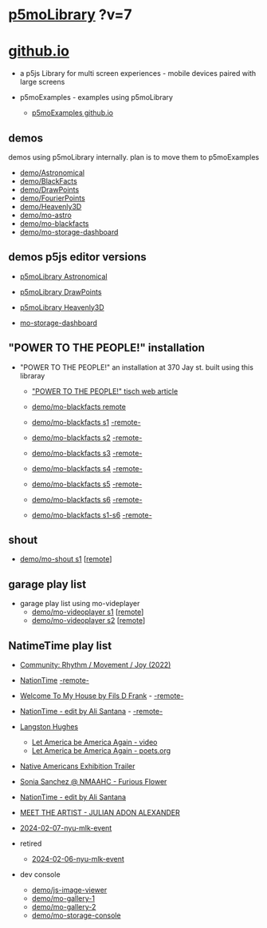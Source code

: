 # [p5moLibrary](https://github.com/molab-itp/p5moLibrary) ?v=7

# [github.io](https://molab-itp.github.io/p5moLibrary/src?v=7)

- a p5js Library for multi screen experiences - mobile devices paired with large screens

- p5moExamples - examples using p5moLibrary

  - [ p5moExamples github.io ](https://molab-itp.github.io/p5moExamples)

## demos

demos using p5moLibrary internally. plan is to move them to p5moExamples

- [demo/Astronomical](demo/Astronomical?v=7)
- [demo/BlackFacts](demo/BlackFacts?v=7)
- [demo/DrawPoints](demo/DrawPoints?v=7)
- [demo/FourierPoints](demo/FourierPoints?v=7)
- [demo/Heavenly3D](demo/Heavenly3D?v=7)
- [demo/mo-astro](demo/mo-astro?v=7)
- [demo/mo-blackfacts](demo/mo-blackfacts?v=7)
- [demo/mo-storage-dashboard](demo/mo-storage-dashboard?v=7)

## demos p5js editor versions

- [p5moLibrary Astronomical](https://editor.p5js.org/jht9629-nyu/sketches/iIIAb8KIDr)

- [p5moLibrary DrawPoints](https://editor.p5js.org/jht9629-nyu/sketches/TQyVoswjQ)

- [p5moLibrary Heavenly3D](https://editor.p5js.org/jht9629-nyu/sketches/6VM5IMP4m)

- [mo-storage-dashboard](https://editor.p5js.org/jht9629-nyu/sketches/Osz28nOS9)

## "POWER TO THE PEOPLE!" installation

- "POWER TO THE PEOPLE!" an installation at 370 Jay st. built using this libraray

  - ["POWER TO THE PEOPLE!" tisch web article](https://tisch.nyu.edu/itp/news/spring-2024/community-facing-interactive-installations-on-the-ground-floor-o)

  - [demo/mo-blackfacts remote](demo/mo-blackfacts?v=7)
  - [demo/mo-blackfacts s1](demo/mo-blackfacts?v=7&group=s1&qrcode=mo-blackfacts-qrcode-1.png) [-remote-](demo/mo-blackfacts?v=7&group=s1)
  - [demo/mo-blackfacts s2](demo/mo-blackfacts?v=7&group=s2&qrcode=mo-blackfacts-qrcode-2.png) [-remote-](demo/mo-blackfacts?v=7&group=s2)
  - [demo/mo-blackfacts s3](demo/mo-blackfacts?v=7&group=s3&qrcode=mo-blackfacts-qrcode-3.png) [-remote-](demo/mo-blackfacts?v=7&group=s3)
  - [demo/mo-blackfacts s4](demo/mo-blackfacts?v=7&group=s4&qrcode=mo-blackfacts-qrcode-4.png) [-remote-](demo/mo-blackfacts?v=7&group=s4)
  - [demo/mo-blackfacts s5](demo/mo-blackfacts?v=7&group=s5&qrcode=mo-blackfacts-qrcode-5.png) [-remote-](demo/mo-blackfacts?v=7&group=s5)
  - [demo/mo-blackfacts s6](demo/mo-blackfacts?v=7&group=s6&qrcode=mo-blackfacts-qrcode-6.png) [-remote-](demo/mo-blackfacts?v=7&group=s6)
  - [demo/mo-blackfacts s1-s6](demo/mo-blackfacts?v=7&group=s1,s2,s3,s4,s5,s6&qrcode=mo-blackfacts-qrcode-1-6.png) [-remote-](demo/mo-blackfacts?v=7&group=s1,s2,s3,s4,s5,s6)

## shout

- [demo/mo-shout s1](demo/mo-shout?v=7&group=s1&qrcode=mo-shout-qrcode-1.png) [[remote](qrcode/mo-shout.html?v=7&group=s1)]
<!-- https://molab-itp.github.io/p5moLibrary/src/qrcode/mo-shout.html?group=s1 -->

## garage play list

- garage play list using mo-videplayer
  - [demo/mo-videoplayer s1](demo/mo-videoplayer?v=7&group=s1&qrcode=mo-videoplayer-qrcode-1.png)
    [[remote](qrcode/mo-videoplayer.html?v=7&group=s1)]
  - [demo/mo-videoplayer s2](demo/mo-videoplayer?v=7&group=s2&qrcode=mo-videoplayer-qrcode-2.png)
    [[remote](qrcode/mo-videoplayer.html?v=7&group=s2)]

## NatimeTime play list

- [Community: Rhythm / Movement / Joy (2022)](demo/mo-videoplayer/index.html?playlist=8HfVf69nUX0)

- [NationTime](demo/mo-videoplayer/index.html?qrcode=NationTime.png) [-remote-](demo/mo-videoplayer/index.html)

- [Welcome To My House by Fils D Frank](demo/mo-videoplayer/?playlist=kinLtCLHYvo&title=Welcome%20To%20My%20House%20by%20Fils%20D%20Frank&qrcode=NationTime.png) - [-remote-](demo/mo-videoplayer/?playlist=kinLtCLHYvo&title=Welcome%20To%20My%20House%20by%20Fils%20D%20Frank)

- [NationTime - edit by Ali Santana](demo/mo-videoplayer/?playlist=-UtKxghWlvY&title=NationTime%20-%20ELUCID%20-%20BETAMAX&qrcode=NationTime.png) - [-remote-](demo/mo-videoplayer/?playlist=-UtKxghWlvY&title=NationTime%20-%20ELUCID%20-%20BETAMAX)

- [Langston Hughes ](demo/BlackFacts?playlist=XzI3huqpCi4)

  - [Let America be America Again - video](demo/mo-blackfacts?playlist=CFNM8GB_Yp0&title=%E2%98%85)
  - [Let America be America Again - poets.org](https://poets.org/poem/let-america-be-america-again)

- [Native Americans Exhibition Trailer](demo/BlackFacts?playlist=hpjNGTYvpxw)

- [Sonia Sanchez @ NMAAHC - Furious Flower](demo/mo-blackfacts?playlist=FNLp8e-cfgk&title=Sonia%20Sanchez)

- [NationTime - edit by Ali Santana](demo/mo-videoplayer?playlist=-UtKxghWlvY&title=NationTime%20-%20ELUCID%20-%20BETAMAX&qrcode=NationTime.png)

- [MEET THE ARTIST - JULIAN ADON ALEXANDER](demo/mo-blackfacts?playlist=wk0La_2igws&title=MEET%20THE%20ARTIST%20-%20JULIAN%20ADON%20ALEXANDE%20-%20What%20it%20is&qrcode=JULIAN.png)

- [2024-02-07-nyu-mlk-event](demo/mo-blackfacts?playlist=lG758MniLYg&qrcode=annoucement-01.png&title=2024-02-07-nyu-mlk-event)

- retired

  - [2024-02-06-nyu-mlk-event](demo/mo-blackfacts?playlist=zbRz5xTaLYI&qrcode=annoucement-01.png&title=2024-02-06-nyu-mlk-event)
  <!-- - [Weapons of White Destruction - TJ](demo/mo-blackfacts?playlist=ob8YQPGJiHY&title=Weapons%20of%20White%20Destruction%20-%20TJ&&qrcode=TJ.png) -->

- dev console

  - [demo/js-image-viewer](demo/js-image-viewer?v=7)
  - [demo/mo-gallery-1](demo/mo-gallery-1?v=7)
  - [demo/mo-gallery-2](demo/mo-gallery-2?v=7)
  - [demo/mo-storage-console](demo/mo-storage-console?v=7)

<!--

- retired
  - [demo/mo-astro-host-0](demo/mo-astro-host-0?v=7)
  - [demo/mo-astro-host-1](demo/mo-astro-host-1?v=7)
  - [demo/mo-astro-remote-0](demo/mo-astro-remote-0?v=7)
  - [demo/mo-astro-remote-1](demo/mo-astro-remote-1?v=7)

  - [demo/mo-blackfacts-host](demo/mo-blackfacts-host?v=7)
  - [demo/mo-blackfacts-remote](demo/mo-blackfacts-remote?v=7)

# https://www.youtube.com/watch?v=hpjNGTYvpxw
# The Land Carries Our Ancestors: Contemporary Art by Native Americans Exhibition Trailer

 -->
